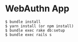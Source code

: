# WebAuthn App

```
$ bundle install
$ yarn install (or npm install)
$ bundle exec rake db:setup
$ bundle exec rails s
```
